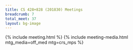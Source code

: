 ```yaml
---
title: CS 428+828 (201830) Meetings
breadcrumb: 7
total_meet: 37
layout: bg-image
---
```

{% include meeting.html %}
{% include meeting-media.html mtg_media=off_med mtg=crs_mps %}
